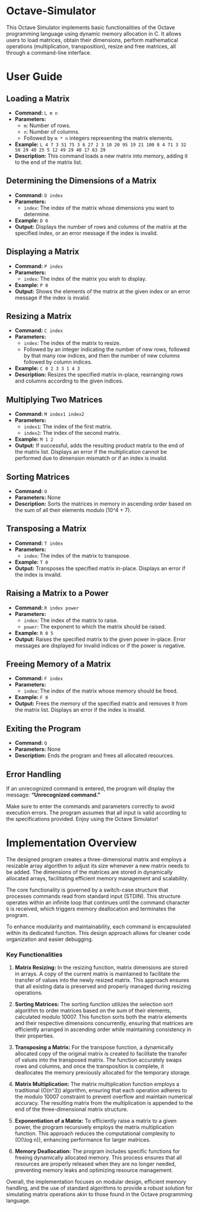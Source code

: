 # Octave-Simulator
This Octave Simulator implements basic functionalities of the Octave programming language using dynamic memory allocation in C. It allows users to load matrices, obtain their dimensions, perform mathematical operations (multiplication, transposition), resize and free matrices, all through a command-line interface.

# User Guide

## Loading a Matrix
   - **Command:** `L m n`
   - **Parameters:**
     - `m`: Number of rows.
     - `n`: Number of columns.
     - Followed by `m * n` integers representing the matrix elements.
   - **Example:** `L 4 7 3 51 75 3 6 27 2 3 10 20 95 19 21 100 8 4 71 3 32 50 29 40 25 5 12 49 29 40 17 63 29`
   - **Description:** This command loads a new matrix into memory, adding it to the end of the matrix list.

## Determining the Dimensions of a Matrix
   - **Command:** `D index`
   - **Parameters:**
     - `index`: The index of the matrix whose dimensions you want to determine.
   - **Example:** `D 0`
   - **Output:** Displays the number of rows and columns of the matrix at the specified index, or an error message if the index is invalid.

## Displaying a Matrix
   - **Command:** `P index`
   - **Parameters:**
     - `index`: The index of the matrix you wish to display.
   - **Example:** `P 0`
   - **Output:** Shows the elements of the matrix at the given index or an error message if the index is invalid.

## Resizing a Matrix
   - **Command:** `C index`
   - **Parameters:**
     - `index`: The index of the matrix to resize.
     - Followed by an integer indicating the number of new rows, followed by that many row indices, and then the number of new columns followed by column indices.
   - **Example:** `C 0 2 3 3 1 4 3`
   - **Description:** Resizes the specified matrix in-place, rearranging rows and columns according to the given indices.

## Multiplying Two Matrices
   - **Command:** `M index1 index2`
   - **Parameters:**
     - `index1`: The index of the first matrix.
     - `index2`: The index of the second matrix.
   - **Example:** `M 1 2`
   - **Output:** If successful, adds the resulting product matrix to the end of the matrix list. Displays an error if the multiplication cannot be performed due to dimension mismatch or if an index is invalid.

## Sorting Matrices
   - **Command:** `O`
   - **Parameters:** None
   - **Description:** Sorts the matrices in memory in ascending order based on the sum of all their elements modulo \(10^4 + 7\). 

## Transposing a Matrix
   - **Command:** `T index`
   - **Parameters:**
     - `index`: The index of the matrix to transpose.
   - **Example:** `T 0`
   - **Output:** Transposes the specified matrix in-place. Displays an error if the index is invalid.

## Raising a Matrix to a Power
   - **Command:** `R index power`
   - **Parameters:**
     - `index`: The index of the matrix to raise.
     - `power`: The exponent to which the matrix should be raised.
   - **Example:** `R 0 5`
   - **Output:** Raises the specified matrix to the given power in-place. Error messages are displayed for invalid indices or if the power is negative.

## Freeing Memory of a Matrix
   - **Command:** `F index`
   - **Parameters:**
     - `index`: The index of the matrix whose memory should be freed.
   - **Example:** `F 0`
   - **Output:** Frees the memory of the specified matrix and removes it from the matrix list. Displays an error if the index is invalid.

## Exiting the Program
   - **Command:** `Q`
   - **Parameters:** None
   - **Description:** Ends the program and frees all allocated resources.

## Error Handling
If an unrecognized command is entered, the program will display the message: **“Unrecognized command.”** 

Make sure to enter the commands and parameters correctly to avoid execution errors. The program assumes that all input is valid according to the specifications provided. Enjoy using the Octave Simulator!

# Implementation Overview

The designed program creates a three-dimensional matrix and employs a resizable array algorithm to adjust its size whenever a new matrix needs to be added. The dimensions of the matrices are stored in dynamically allocated arrays, facilitating efficient memory management and scalability.

The core functionality is governed by a switch-case structure that processes commands read from standard input (STDIN). This structure operates within an infinite loop that continues until the command character `Q` is received, which triggers memory deallocation and terminates the program.

To enhance modularity and maintainability, each command is encapsulated within its dedicated function. This design approach allows for cleaner code organization and easier debugging.

### Key Functionalities

1. **Matrix Resizing:**
   In the resizing function, matrix dimensions are stored in arrays. A copy of the current matrix is maintained to facilitate the transfer of values into the newly resized matrix. This approach ensures that all existing data is preserved and properly managed during resizing operations.

2. **Sorting Matrices:**
   The sorting function utilizes the selection sort algorithm to order matrices based on the sum of their elements, calculated modulo 10007. This function sorts both the matrix elements and their respective dimensions concurrently, ensuring that matrices are efficiently arranged in ascending order while maintaining consistency in their properties.

3. **Transposing a Matrix:**
   For the transpose function, a dynamically allocated copy of the original matrix is created to facilitate the transfer of values into the transposed matrix. The function accurately swaps rows and columns, and once the transposition is complete, it deallocates the memory previously allocated for the temporary storage.

4. **Matrix Multiplication:**
   The matrix multiplication function employs a traditional \(O(n^3)\) algorithm, ensuring that each operation adheres to the modulo 10007 constraint to prevent overflow and maintain numerical accuracy. The resulting matrix from the multiplication is appended to the end of the three-dimensional matrix structure.

5. **Exponentiation of a Matrix:**
   To efficiently raise a matrix to a given power, the program recursively employs the matrix multiplication function. This approach reduces the computational complexity to \(O(\log n)\), enhancing performance for larger matrices.

6. **Memory Deallocation:**
   The program includes specific functions for freeing dynamically allocated memory. This process ensures that all resources are properly released when they are no longer needed, preventing memory leaks and optimizing resource management.

Overall, the implementation focuses on modular design, efficient memory handling, and the use of standard algorithms to provide a robust solution for simulating matrix operations akin to those found in the Octave programming language.
